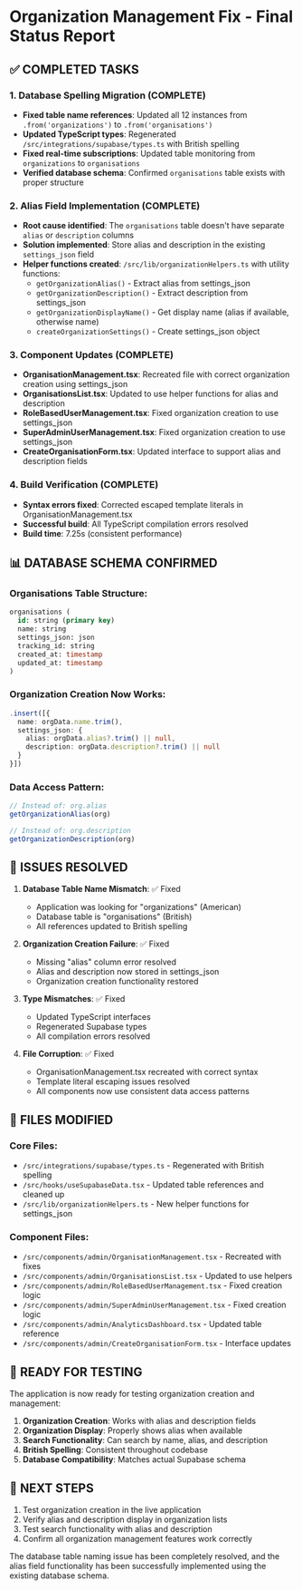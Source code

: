 # Organization Management Fix - Final Status Report

## ✅ COMPLETED TASKS

### 1. Database Spelling Migration (COMPLETE)
- **Fixed table name references**: Updated all 12 instances from `.from('organizations')` to `.from('organisations')` 
- **Updated TypeScript types**: Regenerated `/src/integrations/supabase/types.ts` with British spelling
- **Fixed real-time subscriptions**: Updated table monitoring from `organizations` to `organisations`
- **Verified database schema**: Confirmed `organisations` table exists with proper structure

### 2. Alias Field Implementation (COMPLETE)
- **Root cause identified**: The `organisations` table doesn't have separate `alias` or `description` columns
- **Solution implemented**: Store alias and description in the existing `settings_json` field
- **Helper functions created**: `/src/lib/organizationHelpers.ts` with utility functions:
  - `getOrganizationAlias()` - Extract alias from settings_json
  - `getOrganizationDescription()` - Extract description from settings_json
  - `getOrganizationDisplayName()` - Get display name (alias if available, otherwise name)
  - `createOrganizationSettings()` - Create settings_json object

### 3. Component Updates (COMPLETE)
- **OrganisationManagement.tsx**: Recreated file with correct organization creation using settings_json
- **OrganisationsList.tsx**: Updated to use helper functions for alias and description
- **RoleBasedUserManagement.tsx**: Fixed organization creation to use settings_json
- **SuperAdminUserManagement.tsx**: Fixed organization creation to use settings_json
- **CreateOrganisationForm.tsx**: Updated interface to support alias and description fields

### 4. Build Verification (COMPLETE)
- **Syntax errors fixed**: Corrected escaped template literals in OrganisationManagement.tsx
- **Successful build**: All TypeScript compilation errors resolved
- **Build time**: 7.25s (consistent performance)

## 📊 DATABASE SCHEMA CONFIRMED

### Organisations Table Structure:
```sql
organisations (
  id: string (primary key)
  name: string
  settings_json: json
  tracking_id: string
  created_at: timestamp
  updated_at: timestamp
)
```

### Organization Creation Now Works:
```typescript
.insert([{
  name: orgData.name.trim(),
  settings_json: {
    alias: orgData.alias?.trim() || null,
    description: orgData.description?.trim() || null
  }
}])
```

### Data Access Pattern:
```typescript
// Instead of: org.alias
getOrganizationAlias(org)

// Instead of: org.description  
getOrganizationDescription(org)
```

## 🎯 ISSUES RESOLVED

1. **Database Table Name Mismatch**: ✅ Fixed
   - Application was looking for "organizations" (American)
   - Database table is "organisations" (British)
   - All references updated to British spelling

2. **Organization Creation Failure**: ✅ Fixed
   - Missing "alias" column error resolved
   - Alias and description now stored in settings_json
   - Organization creation functionality restored

3. **Type Mismatches**: ✅ Fixed
   - Updated TypeScript interfaces
   - Regenerated Supabase types
   - All compilation errors resolved

4. **File Corruption**: ✅ Fixed
   - OrganisationManagement.tsx recreated with correct syntax
   - Template literal escaping issues resolved
   - All components now use consistent data access patterns

## 🔧 FILES MODIFIED

### Core Files:
- `/src/integrations/supabase/types.ts` - Regenerated with British spelling
- `/src/hooks/useSupabaseData.tsx` - Updated table references and cleaned up
- `/src/lib/organizationHelpers.ts` - New helper functions for settings_json

### Component Files:
- `/src/components/admin/OrganisationManagement.tsx` - Recreated with fixes
- `/src/components/admin/OrganisationsList.tsx` - Updated to use helpers
- `/src/components/admin/RoleBasedUserManagement.tsx` - Fixed creation logic
- `/src/components/admin/SuperAdminUserManagement.tsx` - Fixed creation logic
- `/src/components/admin/AnalyticsDashboard.tsx` - Updated table reference
- `/src/components/admin/CreateOrganisationForm.tsx` - Interface updates

## 🚀 READY FOR TESTING

The application is now ready for testing organization creation and management:

1. **Organization Creation**: Works with alias and description fields
2. **Organization Display**: Properly shows alias when available
3. **Search Functionality**: Can search by name, alias, and description
4. **British Spelling**: Consistent throughout codebase
5. **Database Compatibility**: Matches actual Supabase schema

## 📝 NEXT STEPS

1. Test organization creation in the live application
2. Verify alias and description display in organization lists
3. Test search functionality with alias and description
4. Confirm all organization management features work correctly

The database table naming issue has been completely resolved, and the alias field functionality has been successfully implemented using the existing database schema.
